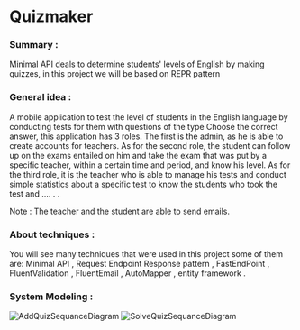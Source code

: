 # Quizmaker

### Summary :
Minimal API deals to determine students' levels of English by making quizzes, in this project we will be based on REPR pattern

### General idea :
A mobile application to test the level of students in the English language by conducting tests for them with questions of the type Choose the correct answer, this application has 3 roles.
The first is the admin, as he is able to create accounts for teachers. 
As for the second role, the student can follow up on the exams entailed on him and take the exam that was put by a specific teacher, within a certain time and period, and know his level.
As for the third role, it is the teacher who is able to manage his tests and conduct simple statistics about a specific test to know the students who took the test and .... . . 

Note : The teacher and the student are able to send emails.

### About techniques :
You will see many techniques that were used in this project some of them are: Minimal API , Request Endpoint Response pattern , FastEndPoint , FluentValidation , FluentEmail , AutoMapper , entity framework .

### System Modeling :
![AddQuizSequanceDiagram](https://user-images.githubusercontent.com/94985793/223993762-9ee7aa61-94d0-44ed-be97-b7738f1460a1.jpg)
![SolveQuizSequanceDiagram](https://user-images.githubusercontent.com/94985793/223993787-8bf38d6e-83bd-4a34-8932-a02ff1a8ba8b.jpg)
